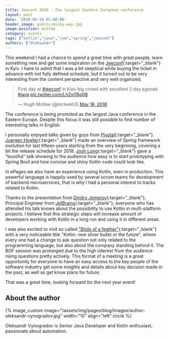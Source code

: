 ```yaml
---
title: Jeeconf 2018 - The largest Eastern European conference
layout: post
date: '2018-05-24 01:00:00'
header_image: public/milky-way.jpg
image-position: bottom
category: events
tags: ["kotlin","java","jvm","spring","jeeconf"]
authors: ["Oleksandr"]
---
```


This weekend I had a chance to spend a great time with great people, learn something new and get some inspiration on the [Jeeconf](https://jeeconf.com){:target="_blank"} in Kyiv. I have to admit that I was a bit skeptical while buying the ticket in advance with not fully defined schedule, but it turned out to be very interesting from the content perspective and very well organized.

<blockquote class="twitter-tweet" data-lang="en"><p lang="en" dir="ltr">First day at <a href="https://twitter.com/hashtag/jeeconf?src=hash&amp;ref_src=twsrc%5Etfw">#jeeconf</a> in Kiev big crowd with excellent 2 day agenda <a href="https://twitter.com/hashtag/java?src=hash&amp;ref_src=twsrc%5Etfw">#java</a> <a href="https://t.co/Lh2yl7Aq08">pic.twitter.com/Lh2yl7Aq08</a></p>&mdash; Hugh McKee (@mckeeh3) <a href="https://twitter.com/mckeeh3/status/997367903925174272?ref_src=twsrc%5Etfw">May 18, 2018</a></blockquote>
<script async src="https://platform.twitter.com/widgets.js" charset="utf-8"></script>

The conference is being promoted as the largest Java conference in the Eastern Europe. Despite this focus it was still possible to find number of interesting talks in English.

I personally enjoyed talks given by guys from [Pivotal](https://pivotal.io){:target="_blank"}. [Juergen Hoeller](https://twitter.com/sam_brannen/status/572114327311941634){:target="_blank"} made an overview of Spring framework evolution for last fifteen years starting from the very beginning, covering a bit the release schedule for 2018.
[Josh Long](https://twitter.com/starbuxman){:target="_blank"} gave a "bootiful" talk showing to the audience how easy is to start prototyping with Spring Boot and how concise and shiny Kotlin code could look like.

In ePages we also have an experience using Kotlin, even in production. This powerful language is happily used by several scrum teams for development of backend microservices, that is why I had a personal interest to tracks related to Kotlin.

Thanks to the presentation from [Dmitry Jemerov](https://twitter.com/intelliyole){:target="_blank"}, Principal Engineer from [JetBrains](https://www.jetbrains.com){:target="_blank"}, everyone who has attended his talk knows about the possibility to use Kotlin in multi-platform projects. I believe that this strategic steps will increase amount of developers working with Kotlin in a long run and using it in different areas.

I was also excited to visit so called ["Birds of a feather"](https://en.wikipedia.org/wiki/Birds_of_a_feather_%28computing%29){:target="_blank"} with a very noticeable title "Kotlin: new silver bullet or the future", where every one had a change to ask question not only related to the programming language, but also about the company standing behind it. The BOF session was prolonged due to the high interest from the audience rising questions pretty actively. This format of a meeting is a great opportunity for everyone to have an easy access to the key people of the software industry get some insights and details about key decision made in the past, as well as get know plans for future.

That was a great time, looking forward for the next year event!

## About the author

{% image_custom image="/assets/img/pages/blog/images/author-oleksandr-vynogradov.jpg" width="10" align="left" circle %}

Oleksandr Vynogradov is Senior Java Developer and Kotlin enthusiast, passionate about automation.
